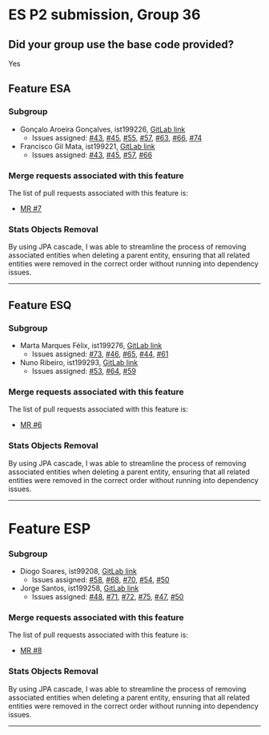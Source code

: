 # ES P2 submission, Group 36

## Did your group use the base code provided?

Yes


## Feature ESA

### Subgroup
 - Gonçalo Aroeira Gonçalves, ist199226, [GitLab link](https://gitlab.rnl.tecnico.ulisboa.pt/ist199226)
   + Issues assigned: [#43](https://gitlab.rnl.tecnico.ulisboa.pt/es/es23-36/-/issues/43), [#45](https://gitlab.rnl.tecnico.ulisboa.pt/es/es23-36/-/issues/45), [#55](https://gitlab.rnl.tecnico.ulisboa.pt/es/es23-36/-/issues/55), [#57](https://gitlab.rnl.tecnico.ulisboa.pt/es/es23-36/-/issues/57), [#63](https://gitlab.rnl.tecnico.ulisboa.pt/es/es23-36/-/issues/63), [#66](https://gitlab.rnl.tecnico.ulisboa.pt/es/es23-36/-/issues/66), [#74](https://gitlab.rnl.tecnico.ulisboa.pt/es/es23-36/-/issues/74)
 - Francisco Gil Mata, ist199221, [GitLab link](https://gitlab.rnl.tecnico.ulisboa.pt/ist199221)
   + Issues assigned: [#43](https://gitlab.rnl.tecnico.ulisboa.pt/es/es23-36/-/issues/43), [#45](https://gitlab.rnl.tecnico.ulisboa.pt/es/es23-36/-/issues/45), [#57](https://gitlab.rnl.tecnico.ulisboa.pt/es/es23-36/-/issues/57), [#66](https://gitlab.rnl.tecnico.ulisboa.pt/es/es23-36/-/issues/66)
 
### Merge requests associated with this feature

The list of pull requests associated with this feature is:

 - [MR #7](https://gitlab.rnl.tecnico.ulisboa.pt/es/es23-36/-/merge_requests/7)

### Stats Objects Removal

By using JPA cascade, I was able to streamline the process of removing associated entities when deleting a parent entity, ensuring that all related entities were removed in the correct order without running into dependency issues.

---

## Feature ESQ

### Subgroup
 - Marta Marques Félix, ist199276, [GitLab link](https://gitlab.rnl.tecnico.ulisboa.pt/ist199276)
   + Issues assigned: [#73](https://gitlab.rnl.tecnico.ulisboa.pt/es/es23-36/-/issues/73), [#46](https://gitlab.rnl.tecnico.ulisboa.pt/es/es23-36/-/issues/46), [#65](https://gitlab.rnl.tecnico.ulisboa.pt/es/es23-36/-/issues/65), [#44](https://gitlab.rnl.tecnico.ulisboa.pt/es/es23-36/-/issues/44), [#61](https://gitlab.rnl.tecnico.ulisboa.pt/es/es23-36/-/issues/61)
 - Nuno Ribeiro, ist199293, [GitLab link](https://gitlab.rnl.tecnico.ulisboa.pt/ist199293)
   + Issues assigned: [#53](https://gitlab.rnl.tecnico.ulisboa.pt/es/es23-36/-/issues/53), [#64](https://gitlab.rnl.tecnico.ulisboa.pt/es/es23-36/-/issues/64), [#59](https://gitlab.rnl.tecnico.ulisboa.pt/es/es23-36/-/issues/59)
 
### Merge requests associated with this feature

The list of pull requests associated with this feature is:

 - [MR #6](https://gitlab.rnl.tecnico.ulisboa.pt/es/es23-36/-/merge_requests/6)


### Stats Objects Removal

By using JPA cascade, I was able to streamline the process of removing associated entities when deleting a parent entity, ensuring that all related entities were removed in the correct order without running into dependency issues.

---
# Feature ESP

### Subgroup
 - Diogo Soares, ist99208, [GitLab link](https://gitlab.rnl.tecnico.ulisboa.pt/ist99208)
   + Issues assigned: [#58](https://gitlab.rnl.tecnico.ulisboa.pt/es/es23-36/-/issues/58), [#68](https://gitlab.rnl.tecnico.ulisboa.pt/es/es23-36/-/issues/68), [#70](https://gitlab.rnl.tecnico.ulisboa.pt/es/es23-36/-/issues/70), [#54](https://gitlab.rnl.tecnico.ulisboa.pt/es/es23-36/-/issues/54), [#50](https://gitlab.rnl.tecnico.ulisboa.pt/es/es23-36/-/issues/50)
 - Jorge Santos, ist199258, [GitLab link](https://gitlab.rnl.tecnico.ulisboa.pt/ist199258)
   + Issues assigned: [#48](https://gitlab.rnl.tecnico.ulisboa.pt/es/es23-36/-/issues/48), [#71](https://gitlab.rnl.tecnico.ulisboa.pt/es/es23-36/-/issues/71), [#72](https://gitlab.rnl.tecnico.ulisboa.pt/es/es23-36/-/issues/72), [#75](https://gitlab.rnl.tecnico.ulisboa.pt/es/es23-36/-/issues/75), [#47](https://gitlab.rnl.tecnico.ulisboa.pt/es/es23-36/-/issues/47), [#50](https://gitlab.rnl.tecnico.ulisboa.pt/es/es23-36/-/issues/50)
 
### Merge requests associated with this feature

The list of pull requests associated with this feature is:

 - [MR #8](https://gitlab.rnl.tecnico.ulisboa.pt/es/es23-36/-/merge_requests/8)


### Stats Objects Removal

By using JPA cascade, I was able to streamline the process of removing associated entities when deleting a parent entity, ensuring that all related entities were removed in the correct order without running into dependency issues.

---